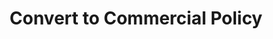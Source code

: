 ---
title: Convert to Commercial Policy
order: 5
href: https://www.benefits.va.gov/INSURANCE/converting.asp
spoke: Manage Benefits
private: true
---